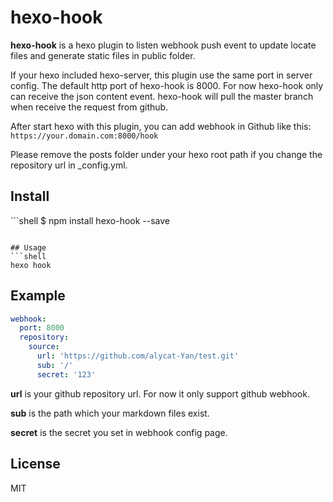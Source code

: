 # hexo-hook

**hexo-hook** is a hexo plugin to listen webhook push event to update locate files and generate static files in public folder.

If your hexo included hexo-server, this plugin use the same port in server config. The default http port of hexo-hook is 8000. For now hexo-hook only can  receive the json content event.
hexo-hook will pull the master branch  when receive the request from github.  

After start hexo with this plugin, you can add webhook in Github like this: 
```https://your.domain.com:8000/hook```  

Please remove the posts folder under your hexo root path if you change the repository url in _config.yml.

## Install
​```shell
$ npm install hexo-hook --save
```

## Usage
​```shell
hexo hook 
```

## Example

```yml
webhook:
  port: 8000
  repository:
    source:
      url: 'https://github.com/alycat-Yan/test.git'
      sub: '/'
      secret: '123'

```
**url** is your github repository url. For now it only support github webhook.

**sub** is the path which your markdown files exist.

**secret** is the secret you set in webhook config page. 

## License

MIT